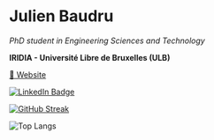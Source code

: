 # Julien Baudru

*PhD student in Engineering Sciences and Technology*

**IRIDIA - Université Libre de Bruxelles (ULB)**

[🛜 Website](https://jbaudru.github.io/)

<div id="badges">
  <a href="https://www.linkedin.com/in/julien-baudru/">
    <img src="https://img.shields.io/badge/LinkedIn-blue?style=for-the-badge&logo=linkedin&logoColor=white" alt="LinkedIn Badge"/>
  </a>
</div>
<img src="https://komarev.com/ghpvc/?username=jbaudru&style=flat-square&color=blue" alt=""/>

[![GitHub Streak](http://github-readme-streak-stats.herokuapp.com?user=jbaudru)](https://git.io/streak-stats)

![Top Langs](https://github-readme-stats.vercel.app/api/top-langs/?username=jbaudru)



